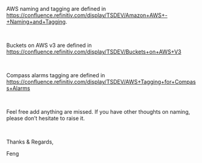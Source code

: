 

AWS naming and tagging are defined in https://confluence.refinitiv.com/display/TSDEV/Amazon+AWS+-+Naming+and+Tagging.

 

Buckets on AWS v3 are defined in https://confluence.refinitiv.com/display/TSDEV/Buckets+on+AWS+V3

 

Compass alarms tagging are defined in https://confluence.refinitiv.com/display/TSDEV/AWS+Tagging+for+Compass+Alarms

 

Feel free add anything are missed. If you have other thoughts on naming, please don’t hesitate to raise it.

 

Thanks & Regards,

Feng